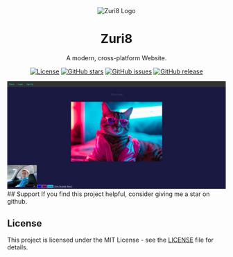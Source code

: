 <div align="center">
  <img src="https://Voxy5c.github.io/Img/FaviCon/FaviCon50/android-chrome-512x512.png" alt="Zuri8 Logo" width="120" />
  <h1>Zuri8</h1>
  <p>A modern, cross-platform Website.</p>

  [![License](https://img.shields.io/github/license/Voxy5c/Voxy5c.github.io)](https://github.com/Voxy5c/Voxy5c.github.io/blob/main/LICENSE)
  [![GitHub stars](https://img.shields.io/github/stars/Voxy5c/Voxy5c.github.io)](https://github.com/Voxy5c/Voxy5c.github.io/stargazers)
  [![GitHub issues](https://img.shields.io/github/issues/Voxy5c/Voxy5c.github.io)](https://github.com/Voxy5c/Voxy5c.github.io/issues)
  [![GitHub release](https://img.shields.io/github/v/release/Voxy5c/Voxy5c.github.io)](https://github.com/Voxy5c/Voxy5c.github.io/releases)
  </div>

<div align="center">
  <img src="https://raw.githubusercontent.com/Voxy5c/Voxy5c.github.io/refs/heads/main/Img/Voxy5c.github.io.png" alt="Zuri8 Screenshot" width="800" heigh="640" />
</div>
## Support
If you find this project helpful, consider giving me a star on github.

## License
This project is licensed under the MIT License - see the [LICENSE](LICENSE) file for details.
